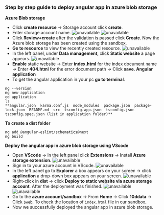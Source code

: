 ### **Step by step guide to deploy angular app in azure blob storage**
**Azure Blob storage**
- Click **create resource** -> Storage account click **create**.
- Enter storage account name.
![unavailable](https://lh3.googleusercontent.com/AEZHyD5luhJJOIm2v_Fs-Bl2VakrUaTmWXRvjczx3RE6hS7Meel8RhJr6di4DO25hhNQmKIsa-S3KDdJDV5SgU74PkHjWlSSbiKz7Em2L1BKBYa1QDk0sCEtotnE-mqRMGcjsy7euSYwF6IO1B5Z_benC_xYcpeB1SwhOU_imr_cSCHK6m3TxH8U8kADHBoaMVzIukJZr-KcsHlh1EdFjJ_KkjJZwvbdmyAk6Nr0nkjgmMuOwEN_1lhrj4od7LHL3kL7cypWAglUdPdohy-Y6k9BpmqFsjym0uKY0JTzqKE6ZRQ287IzOJU6wrraOWbsITlWjdJQJrXnQOVwAuElLVIw0ljuspxxAHsPU4o5_EOdEp9nXVcJhNKUgHljvD_hNaR61Kc4vDHSi_RtdVthAV9CeP3U0qRPuXqqPPIuJfzDAWCtVHMRTleR193pEwa6MgBS1-MXTofMCgB2765EsV_43Ri_O5Q0pEXeTT2RmkZzp8htN8wNZISePxjQF0OrrtWqc8sE0t-fp-T6jzE6jTTxh1e2scxhRMUbQ8vwKkT8WSsmdPNwTd2ujMkpjfkkPtpP-_t5BGcZflzPFJQK9z1VyfX0lfnbLz4UgtK2NaW_hWX0Aw6DAMz71MIJLdzfO6u1ws1GqNWrMnmaYynVKQHYtVWEqFRZ7TkBaHTQOVD4r6EzEsZ6Tz4TOWE_kmf4dxOO8-rGw92pACyXHzFtkA=w1423-h800-no?authuser=0)
![unavailable](https://lh3.googleusercontent.com/diTRz_ce3ePR-Oyuh04RMIRaTh0Ve7pGHjY5-dBtR5EC8_Q682wiMVodTdcyGoToz0-q6aibecienHox1D6ZiZ5fzT73a-OwyDzOO22PT2SkmK_M_BGe0MBFqAx82slce51mPUi8WY2UWVqwgV76sg6BeTxpqxBM2lAeFkhzhdm8H_rX1IOJ_LGtjPSZyNgaykjsPuPNMd5MyND5L63PmkAALn6T4ChC--hf3dbvwHDT3zRX5Oj7-GDjbPbLAnhGB0S-aHqt8IYovdaycuso0H_KjLR83s0k2BWCdf-_k107cnMLNeYCmSH9WgJjoGYpK0qviJN-BPq3lY_jcW2VtkcK4ue_3qOJ1KajSnD9PbJbj344hqosr9QQz-BjLV76ZgX8ow1hXUk8JT04OZlc1BuitvG-1Wedd67W07F8a0y5DK3G19re7N1qW2K27s9agLs7NrhB2p_nhTbILwP1tbZtCaTvmaCYGr0ePxaBlAzUIKMFmh0GtJEDopIabMyOsiesOX4BNyl1JP1wNzaIX70xKewdS1RP6rj3HaBlQ5jsY68Kn9TpFoqGD-3VniS0CW_ytCkYJHXUfmwFNqWWmCzCWAbOiHG5YJMRg7beZoyZILkN_tgc_UeLOMe0htVVOgfn8fv-ZQDd7al7y1qEiHelzGxT91S_U3p_wvux32McpAPGTpx2Dd-3ARHMXV4XROBlv10h5oH95y7PGLOxfA=w1423-h800-no?authuser=0)
- Click **Review+create** after the validation is passed click **Create**. Now the Azure blob storage has been created using the sandbox.
- **Go to resource** to view the recently created resource.
![unavailable](https://lh3.googleusercontent.com/r_uo_XsRnzXbI7-s5VGOAmcfMrxjHfxA0u7sGWfSiTR-Oc2I2uElCxCzbhQ3sYkwgSnuMrUA2Ud0h0VxUY6AUAyTjhpb8p7S9_9XbNc9eOmEe3V5nNpizVzL13ARVnWmK93FU6K3DF1GaWAatylWctSD98JTB0qbej5XEkBn5zykpke4LjcdM0yiKbd3R2_g2-RYhxW1imYVmTDnXn7kVIQgn6NQDPQJNcanZIViRz5E8lFvuKoH1NsAD4LMLVyrKL26dt5OFpDbA_Ka_i-sxyPgkkSZQMs_YImY8C4Q-nYnOsSCdyOHpEF19ZAytQbA7vJIMSD47_EoUAE2Z-LgzrWPPwpZQCk57XMNK6OHIbsd-pnnO6yJY5WJFueF1_8tHPxCTdXbTSUGjvSwcF0rcqc_XllaPxbNdbx_RMA59b2ugKeG6Wh8hadodharbnKztVajeDHU19OZVCmpCTAxwWjwMhTbnpb4D83BbnHGFq0IcOOD4B5Z6LS754Y9cIs0hjC7tU8mi92HgKjWjbKLKhvjubmVdHiUdCtE-n_jxxBb6SFmqfG5-FqdFE2tc3-BLxK9hgHQxHFYB6QSpD8RenN2ae3fu12D9StDG_QixM4rFDg9Oj38BdmIGG6nkbJnX1YbcL1FEJhooa53YDjdjDySgL7CD9RR3A1Vem8-i06S4xoPQDpz4ZLZQav80K5DTs-KOC1g456k1jvMjz5E0Q=w1423-h800-no?authuser=0)
- In the left panel, under **Data management**, click **Static website** a page appears.
![unavailable](https://lh3.googleusercontent.com/5Lg0gbud5V1UT9n_ZriHNxh3-DaTZZMaVdZ_XnbhWDZg_S0JRNb7KZLGrUfMbfZFGYqIER2OBwdVvmN4LHLZPtk4u7aeohxzx12xHl4ZklUpDo-p0C-ZdhKlFROutH_hNoLx_ZbiGomJnXQ6LRsPR3qU8V9APlaqehEmI9S6uyAicf1AxpK5GKQvpx4r2G-2A5Q5V-fU0behYMOQpWnsPizAj4qMTa6YorcGQzmeXPRZZRezF5aC7hpZLoCTbqqy-9TqyquMYJMTmDjyB8Y1R-XKxjdBINkeZlWyxzhc1muIm_DSXPN6kwDnnfKqpxlZfEjE2I5HxrKuVfSlRmUYpXcel2ullEaHb_JdRSJikBIx8RJ1Ju-R-y0vLnDCei9yyTJr30gWVwh6Q6g31Gi7Pqd3iYAlosJFnVTsZCVOcwPjdYBl7CHfkKts-3KeHoWru-SCnKZVWq_G3bfy2wtSBXIqKMbRkKdClsU7zq02isiSUhgAL2AilUdhBAcvVuMXliAqz-Q8WkVTViZQeXVHERhh5vE4TdwU6iclwBAOAg8qwS8zE0EZbzzcKqtSW0QWxllR_d9FWguCVoBBHNm3H3PbQSoRBtinzGsZp5iao-TUt5Qx5oOMhRO1iO3e7d-PFemR0Cyscn8thKMe7sTos-qN1-pkoRGIpBPeSn0BUwCEGNupO08wfXAz0TicIXzfDhTcyWxuoo0a-sjW8zkmZA=w1423-h800-no?authuser=0)
- **Enable** static website -> Enter **index.html** for the index document name -> Enter **404.html** for the error document path -> Click **save**.
**Angular application**
- To get the angular application in your pc **go to terminal**.
``` Terminal
ng --version
ng new application
cd application
ls
**angular.json  karma.conf.js  node_modules  package.json  package-lock.json  README.md  src  tsconfig.app.json  tsconfig.json  tsconfig.spec.json (list in application folder)**
```
**To create a dist folder**
```Terminal
ng add @angular-eslint/schematics@next
ng build
```
**Deploy the angular app in azure blob storage using VScode**
- Open **VScode** -> In the left panel click **Extensions** -> Install **Azure storage extension**.
![unavailable](https://lh3.googleusercontent.com/5BAclDIe4X3pbAGn8YbNojXHgtXwasM79lcZU1kNmBkVDu6MocRTkjf392AOJ9vXlZra3pG4kWV6Wpjp_EhkYoRmuEU90ec6xyLmEmnERnpywnIP4n1Gu_vj_T1v7xlZoTh8h_Ty3IAtH-fJLgMJA37049CAq-Wphx6vG0-wzZMYj0qKn4Gn_NTQMa6chFglk8AOGkM_eHYNTD0gBIhnAA5szirFjPVf6hFkE0QN590tlnvBuPK2vbC4xIpumZXXKjE9WemHU2Mv2kGGJ8nvufqInp5sX36j3tfm-u7yIwgmJK0-Dr89urw9iEaCb6Jj4vxw-is6AwuGSEqb816CMtCy4D9ZVU5wkChPjHfZ_s5iboxTM__XlbdWWwXKM0vvy-O1Npfn3PIQlYmrwGALSC3LhZMZI25Z-R0_Q_L06moIZehtUcIctDAfltb6fnBNgKzuxq30ETLIV0Pudw3DUe1RNTUcJTW-_Y50fWDmeNKcukWEGZFqCHhllBGRUWT3ZGD3IP9vyxuW99Z_kHsqWpQoi3UiLjThYipj5iW3WNfLc_zII-V1LIg4ciU65rLPwZF4CaHJ0W8pFwCoiQY41ycpG9mVCXV8LPv82PhM3CFoox6dlqYDCqKaD95dUZboBQl7UjNIyxe1LR0zRJ65PdZxT9p4kT2SieigXSFQO4XRfRK5cEC6yK3Aohs9Y6Rf_ppNeBTorcR-yXD9W0x1GA=w1423-h800-no?authuser=0)
- Sign in to your azure account in VScode.
![unavailable](https://lh3.googleusercontent.com/A7ItvqZAWBlJITsgx_LSR9uefOBm4l6aWgeKTKgcmNhUWPuAtyqZEctpUrYt7b-kvEif6URYrrgS22FTXxCIZAROfL5oA-mjN35ffcBSGirVkRFaCN0ga-PBuXQZAvIhh1-nUll4dkTDihyrVZu4TuEQk4xsqQzzSH9Nmv1nH_5-05fN-af_GWKqPaKKh4DXK10McDI9qwy0OiwFWywjHz_dC1twv43r5D_Z1ahl1lDLr9R2MSM1kc3r26mKhpmFNrwdmsmdLQILG9RFbafm8p20ihQoE0oFTbAuuaHk5-C0VHpKewyu7A-1xliZtMT9IIdHiAFcRoiP2Isn5b2EM3IHLYlgex0GoPpV6jzomhIiZpI-mmusLmmSvZGuW7IZbk0YkaKKqguJ1QIWk8QWgpX1QUeern2LezhewHjoY4171sFc_m2YrGqcWw8tp4Tzs3m6_X2aGsHnfBE69jKaFBoIhrzUSU_wQCDPS2xQrbQasw82hn4zUx8yf5PP3TNXGZaKZ4C8W72PfsYkZKFRE6rDLTqmflpD6BAj-sp_rVYiVWghmzaDTVXF6JIBnnGCgwrSOM_u0zNoE_RJJKhyyg86QSGDLtv6LQ3emPluADoHnNYb3Hf2VRaaC30p5diXAUTeJvj7GxdXETtxXF3nXOcnevMqAjUm82Ja9xQveOjIUAhuLBY94Vnd5VbMseNXFronqoHUmck8HkwslkL6aw=w1423-h800-no?authuser=0)
- In the left panel go to **Explorer** a box appears on your screen -> click **application** a drop-down box appears on your screen.
![unavailable](https://lh3.googleusercontent.com/TRgpCOpasqmF3x2Rn4Ybo7C1XhELcKWoZnRDFKn76YzNnF5QyeUguZ5tStv7QEhE8HKE7jIdJwpJV-WnJonaSTRPBW8mN2LQpyCECPMNa2xNYfIjWJVxANWh9SD7VEDJ8JsZ7MPNTdPNw3sf1PJIiDff_VIzIKFTcw2B2TFmxfNCgQtkQ6UrYySGuWcCDZReaSM9POEaqHPJjAg5SG4p0je7EIRopwhr8Li_a9X5j8tV53O2-zDwpgpTDZZ56gSh8ol4uYSPaP6fQRxv-1p-xcScgp56yU_IHQ3riqNbFO8XKIZZ3FcNLfKHtxZ0J2KC1LEPXaztksRcM9XLJJFrUZJ_lC6tdIn7BnZ9btyFuIIbLd_D33L_HRep4LbCsZweUAs9vz3Gf-oQPPWQOJ0-wuly1QIyneYKSpzwwjlfJRTWzDHtheWXAsv4mjQnXq5BJsUXhpXLrbrRlBgCAZR6MQQISXslKEDwdpawZCFDgvfQbPRZjqc8vkkLnyFyBoV_QivWQ5gtK9SBNE2eK9OPXwp7A14vv9uI7dLj4K28YLd7dei18yE8rRmYH3Fy0mlG-LyYCHRiOKpgdL6RM0mXysRNvJihoQ1d2p0rnZyLCcQT8ZmOrZlRp7hCiAhWL49uCh0lJI5yrTykBSX5pgR_1FGOoZYkxTS_vffBEJcQMeRjy3u6dDQn2C-GATqNFmyM4SfX2Pc1g4jHDujmPXBkPw=w1423-h800-no?authuser=0)
- Right-click in **dist** -> click **Deploy to static website via azure storage account**. After the deployment was finished.
![unavailable](https://lh3.googleusercontent.com/hcgqsqWWZwJRWYKXcfw3aT_0Ho7iw_slmDFP7mArb4RM0f_gEW9bx9B8LTjorle3IIJQ6b7-qqZmW_VlrWRTMgawNM2ciz8RuHNLUZNWb1ay_MTAW5wK72I_J57p0s1SmOGQ0_ul6Rqmxx7aK7BQZ0PMW-f29jFsHiMPAQLO0QnFgFFsYK5R2lxIiEunEYLXEH3f4dE5zB3IgtrW5_19h6E5sCkr4onD8aFFvWMZ-7UnvTIPgJxVrfcRk-HkiiDLfsQ3FKXNp-qFiOX1PwwCsm8K3oCuymPdDIOlIanbsuMPleWUjkoEswoslz2j-zPmaPf5Qj7DghCamS4oGk9RRcIRzWvWmRsAd-QZcvr6bJQDNqF491rv9JQdlrscqmUspQEuQRgijN5EHTI0UUcwfztrsMGd8hSd9Z0cz_e5TTCYyoXPHccR9W2AXIM43hNz4TCebAvo4wBmpjpHs6keh6Xrg02IINrUD-2Tfx-Zm1F6blBo-FUe7KhV73U7jkyLxFndp7mriwJyJhSYs5EWsNT-rjtQSb1hVhy-9N8iE38LugFsaWV_TqfX6ygQQsq0J3z2OEmu9F8NFjtEvJb5o8OjUUoTWbstnQOctFfRhItJ7XI_OlzpRZCEPG5lof54yYaWatZckek0GGMpqjDOAyk-wUDIy1RhRh2XL3rN3HqS3LBFGUjl7iCMzdOIJryPQjB-7BsVDtCcEOHMlE1efg=w1006-h566-no?authuser=0)
![unavailable](https://lh3.googleusercontent.com/LIRVBZbGtZ_IzQa1yIH51l9WT8RoZTVzOJ3DLoCvhsV7xBynpjepEj28gibPZAVNwRGqeCBoohyoqypPtM6DhVggOC0_IIIqJLDvPHRfh70Cn0278PS837xeOOIoIajoY0LTDufTkSPFadV99fJl2lCmQobLTGXmhvUVFgHxohhbsd2rbb1hSG7lx0eKD-sGzzaYxKjNFhjOeGbCQErmCilAX0Wc5nr6EzmOpe7FRiLw-6ifLqv4j5VJG9-jVjnjPiEvNRyIQOivX4MHwOvrb1Uq0hJPHwbvBrQUmseA3ITsXp8IQTzkITnbqVkTrJ8PIfxF4IjDL1L-AOkjdzW_LVyW2braCKC-F2olAHGrET8llzwXUqCC443Jre1awPMV0U00qsikd1r364v_CjBc2qx2W34snqx6SUINOWLt865NBEfNxbvwjEGWE1du2lgSTDHFtuw0HACepF6agNwAOD3WFq8iBbm8rtEhpA1BSXHyswvJnqVlDhgj2y7egqdIIQ-ntx_jUdNpJMxkIjHq_9e_45gp7chGZ3z1G7PiSbh-6_6JP9YFtkKhwEJSy5sq8rRqKnsdZ_rPsJzAP109oXZ41g62k4P7v2EDlTz4-d_bcWshAUM7idCWS9I9jYIaonzlv_3KV9Z_lyMlNPZWXxAimnnxUrhUaswncb1lKrkr3g-bYd3dpoxYerq-UmCA91lv3y5JG2tdP0cmd7J51A=w1528-h792-no?authuser=0)
- Go to the **azure account/sandbox** -> From **Home** -> Click **10ddata** -> Click `$web`. To check the location of `index.html` file in our sandbox.
- Now we successfully deployed the angular app in azure blob storage.




